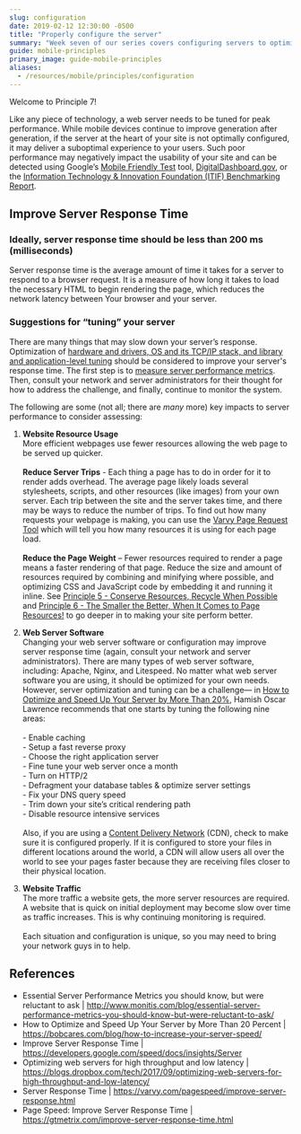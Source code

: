 ```yaml
---
slug: configuration
date: 2019-02-12 12:30:00 -0500
title: "Properly configure the server"
summary: "Week seven of our series covers configuring servers to optimize response time."
guide: mobile-principles
primary_image: guide-mobile-principles
aliases:
  - /resources/mobile/principles/configuration
---
```


Welcome to Principle 7!

Like any piece of technology, a web server needs to be tuned for peak performance. While mobile devices continue to improve generation after generation, if the server at the heart of your site is not optimally configured, it may deliver a suboptimal experience to your users. Such poor performance may negatively impact the usability of your site and can be detected using Google’s [Mobile Friendly Test](https://search.google.com/test/mobile-friendly) tool, [DigitalDashboard.gov](https://www.digitaldashboard.gov/), or the [Information Technology & Innovation Foundation (ITIF) Benchmarking Report](https://itif.org/publications/2017/03/08/benchmarking-us-government-websites).

## Improve Server Response Time

### Ideally, server response time should be less than 200 ms (milliseconds)

Server response time is the average amount of time it takes for a server to respond to a browser request. It is a measure of how long it takes to load the necessary HTML to begin rendering the page, which reduces the network latency between Your browser and your server.

### Suggestions for “tuning” your server

There are many things that may slow down your server’s response. Optimization of [hardware and drivers, OS and its TCP/IP stack, and library and application-level tuning](https://blogs.dropbox.com/tech/2017/09/optimizing-web-servers-for-high-throughput-and-low-latency/) should be considered to improve your server's response time. The first step is to [measure server performance metrics](https://www.monitis.com/blog/essential-server-performance-metrics-you-should-know-but-were-reluctant-to-ask/). Then, consult your network and server administrators for their thought for how to address the challenge, and finally, continue to monitor the system.

The following are some (not all; there are _many_ more) key impacts to server performance to consider assessing:

1) **Website Resource Usage** <br />More efficient webpages use fewer resources allowing the web page to be served up quicker.<br /><br />**Reduce Server Trips** - Each thing a page has to do in order for it to render adds overhead. The average page likely loads several stylesheets, scripts, and other resources (like images) from your own server. Each trip between the site and the server takes time, and there may be ways to reduce the number of trips. To find out how many requests your webpage is making, you can use the [Varvy Page Request Tool](https://varvy.com/tools/requests/) which will tell you how many resources it is using for each page load.<br /><br />**Reduce the Page Weight** – Fewer resources required to render a page means a faster rendering of that page. Reduce the size and amount of resources required by combining and minifying where possible, and optimizing CSS and JavaScript code by embedding it and running it inline. See [Principle 5 - Conserve Resources, Recycle When Possible](https://digital.gov/resources/mobile/principles/cache/) and [Principle 6 - The Smaller the Better, When It Comes to Page Resources!](https://digital.gov/resources/mobile/principles/optimize-minify-compression/) to go deeper in to making your site perform better.

2) **Web Server Software** <br />Changing your web server software or configuration may improve server response time (again, consult your network and server administrators). There are many types of web server software, including: Apache, Nginx, and Litespeed. No matter what web server software you are using, it should be optimized for your own needs. However, server optimization and tuning can be a challenge— in [How to Optimize and Speed Up Your Server by More Than 20%](https://bobcares.com/blog/how-to-increase-your-server-speed/), Hamish Oscar Lawrence recommends that one starts by tuning the following nine areas:  <br /><br /> - Enable caching <br /> - Setup a fast reverse proxy <br /> - Choose the right application server <br /> - Fine tune your web server once a month <br /> - Turn on HTTP/2 <br /> - Defragment your database tables & optimize server settings <br /> - Fix your DNS query speed <br /> - Trim down your site’s critical rendering path <br /> - Disable resource intensive services <br /><br />Also, if you are using a [Content Delivery Network](https://en.wikipedia.org/wiki/Content_delivery_network) (CDN), check to make sure it is configured properly. If it is configured to store your files in different locations around the world, a CDN will allow users all over the world to see your pages faster because they are receiving files closer to their physical location.

3) **Website Traffic** <br />The more traffic a website gets, the more server resources are required. A website that is quick on initial deployment may become slow over time as traffic increases. This is why continuing monitoring is required. <br /><br />Each situation and configuration is unique, so you may need to bring your network guys in to help.

## References

- Essential Server Performance Metrics you should know, but were reluctant to ask | http://www.monitis.com/blog/essential-server-performance-metrics-you-should-know-but-were-reluctant-to-ask/
- How to Optimize and Speed Up Your Server by More Than 20 Percent | https://bobcares.com/blog/how-to-increase-your-server-speed/
- Improve Server Response Time | https://developers.google.com/speed/docs/insights/Server
- Optimizing web servers for high throughput and low latency | https://blogs.dropbox.com/tech/2017/09/optimizing-web-servers-for-high-throughput-and-low-latency/
- Server Response Time | https://varvy.com/pagespeed/improve-server-response.html
- Page Speed: Improve Server Response Time | https://gtmetrix.com/improve-server-response-time.html
